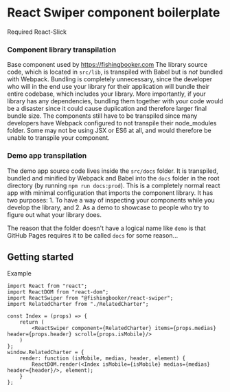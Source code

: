 # React Swiper component boilerplate

Required React-Slick

### Component library transpilation

Base component used by https://fishingbooker.com
The library source code, which is located in `src/lib`, is transpiled with Babel but is _not_ bundled with Webpack. Bundling is completely unnecessary, since the developer who will in the end use your library for their application will bundle their entire codebase, which includes your library. More importantly, if your library has any dependencies, bundling them together with your code would be a disaster since it could cause duplication and therefore larger final bundle size. The components still have to be transpiled since many developers have Webpack configured to not transpile their node_modules folder. Some may not be using JSX or ES6 at all, and would therefore be unable to transpile your component.

### Demo app transpilation

The demo app source code lives inside the `src/docs` folder. It is transpiled, bundled and minified by Webpack and Babel into the `docs` folder in the root directory (by running `npm run docs:prod`). This is a completely normal react app with minimal configuration that imports the component library. It has two purposes: 1. To have a way of inspecting your components while you develop the library, and 2. As a demo to showcase to people who try to figure out what your library does.

The reason that the folder doesn't have a logical name like `demo` is that GitHub Pages requires it to be called `docs` for some reason...

## Getting started
Example
```
import React from "react";
import ReactDOM from "react-dom";
import ReactSwiper from "@fishingbooker/react-swiper";
import RelatedCharter from "./RelatedCharter";

const Index = (props) => {
    return (
        <ReactSwiper component={RelatedCharter} items={props.medias} header={props.header} scroll={props.isMobile}/>
    )
};
window.RelatedCharter = {
    render: function (isMobile, medias, header, element) {
        ReactDOM.render(<Index isMobile={isMobile} medias={medias} header={header}/>, element);
    }
};
```